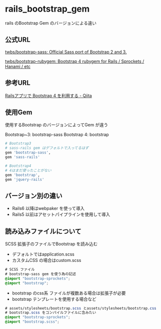 # rails_bootstrap_gem

rails のBootstrap Gem のバージョンによる違い

## 公式URL

[twbs/bootstrap\-sass: Official Sass port of Bootstrap 2 and 3\.](https://github.com/twbs/bootstrap-sass)

[twbs/bootstrap\-rubygem: Bootstrap 4 rubygem for Rails / Sprockets / Hanami / etc](https://github.com/twbs/bootstrap-rubygem)

## 参考URL

[Railsアプリで Bootstrap 4 を利用する \- Qiita](https://qiita.com/NaokiIshimura/items/c8db09daefff5c11dadf)

## 使用Gem

使用するBootstrap のバージョンによってGem が違う

Bootstrap~3: bootstrap-sass
Bootstrap 4: bootstrap

```Ruby
# Bootstrap3
# sass-rails gem はデフォルトで入ってるはず
gem 'bootstrap-sass',
gem 'sass-rails'
```

```Ruby
# Bootstrap4
# 4はまだ使ったことがない
gem 'bootstrap',
gem 'jquery-rails'
```

## バージョン別の違い

* Rails6 以降はwebpaker を使って導入
* Rails5 以前はアセットパイプラインを使用して導入

## 読み込みファイルについて

SCSS 拡張子のファイルでBootstrap を読み込む

* デフォルトではapplication.scss
* カスタムCSS の場合はcustom.scss

```CSS
# SCSS ファイル
# bootstrap-sass gem を使う為の記述
@import "bootstrap-sprockets";
@import "bootstrap";
```

* bootstrap のcss系 ファイルが複数ある場合は拡張子が必要
* bootstrap テンプレートを使用する場合など

```CSS
# assets/stylesheets/bootstrap.scss とassets/stylesheets/bootstrap.css の2つのファイルがある場合
# bootstrap.scss をコンパイルファイルに含みたい
@import "bootstrap-sprockets";
@import "bootstrap.scss";
```
